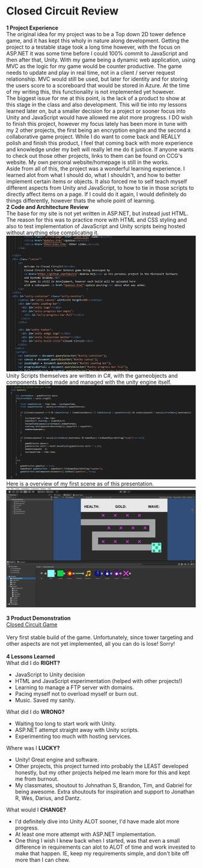 # Closed Circuit Review
**1 Project Experience**<br>
The original idea for my project was to be a Top down 2D tower defence game, and it has kept this wholy in nature along development. Getting the project to a testable stage took a long time however, with the focus on ASP.NET it was some time before I could 100% commit to JavaScript and then after that, Unity. With my game being a dynamic web application, using MVC as the logic for my game would be counter productive. The game needs to update and play in real time, not in a client / server request relationship. MVC would still be used, but later for identity and for storing the users score to a scoreboard that would be stored in Azure. At the time of my writing this, this functionality is not implemented yet however. <br>
The biggest issue for me at this point, is the lack of a product to show at this stage in the class and also development. This will tie into my lessons learned later on, but a smaller decision for a project or sooner focus into Unity and JavaScript would have allowed me alot more progress. I DO wish to finish this project, however my focus lately has been more in tune with my 2 other projects, the first being an encryption engine and the second a collaborative game project. While I do want to come back and REALLY polish and finish this product, I feel that coming back with more experience and knowledge under my belt will really let me do it justice. If anyone wants to check out those other projects, links to them can be found on CCG's website. My own personal website/homepage is still in the works.<br>
Aside from all of this, the project was a wonderful learning experience. I learned alot from what I should do, what I shouldn't, and how to better implement certain items or objects. It also forced me to self teach myself different aspects from Unity and JavaScript, to how to tie in those scripts to directly affect items on a page. If I could do it again, I would definitely do things differently, however thats the whole point of learning.
<br>
**2 Code and Architecture Review** <br>
The base for my site is not yet written in ASP.NET, but instead just HTML. The reason for this was to practice more with HTML and CSS styling and also to test implementation of JavaScript and Unity scripts being hosted without anything else complicating it.
![Code1](Code1.jpeg)<br>
Unity Scripts themselves are written in C#, with the gameobjects and components being made and managed with the unity engine itself.
![Code2](Code2.jpeg)<br>
Here is a overview of my first scene as of this presentation.
![Code3](Code3.jpg)<br>
<br>
**3 Product Demonstration**<br>
[Closed Circuit Game](https://closedcircuitgame.net/Index.html)<br><br>
Very first stable build of the game.
Unfortunately, since tower targeting and other aspects are not yet implemented, all you can do is lose! Sorry!<br><br>
**4 Lessons Learned**<br>
What did I do **RIGHT?**
- JavaScript to Unity decision
- HTML and JavaScript experimentation (helped with other projects!)
- Learning to manage a FTP server with domains.
- Pacing myself not to overload myself or burn out.
- Music. Saved my sanity. <br>


What did I do **WRONG?**
- Waiting too long to start work with Unity.
- ASP.NET attempt straight away with Unity scripts.
- Experimenting too much with hosting services. <br>


Where was I **LUCKY?**
- Unity! Great engine and software.
- Other projects, this project turned into probably the LEAST developed honestly, but my other projects helped me learn more for this and kept me from burnout.
- My classmates, shoutout to Johnathan S, Brandon, Tim, and Gabriel for being awesome. Extra shoutouts for inspiration and support to Jonathan R, Wes, Darius, and Dantz.


What would I **CHANGE?**
- I'd definitely dive into Unity ALOT sooner, I'd have made alot more progress.
- At least one more attempt with ASP.NET implementation.
- One thing I wish I knew back when I started, was that even a small difference in requirements can alot to ALOT of time and work invested to make that happen. IE, keep my requirements simple, and don't bite off more than I can chew.


